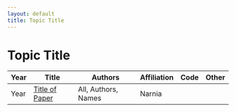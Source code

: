```yaml
---
layout: default
title: Topic Title
---
```


# Topic Title

| Year | Title | Authors | Affiliation | Code | Other |
| --- | --- | --- | --- | --- | --- |
| Year | [Title of Paper](papers/name_of_paper.pdf "Abstract text goes here") | All, Authors, Names | Narnia | | |